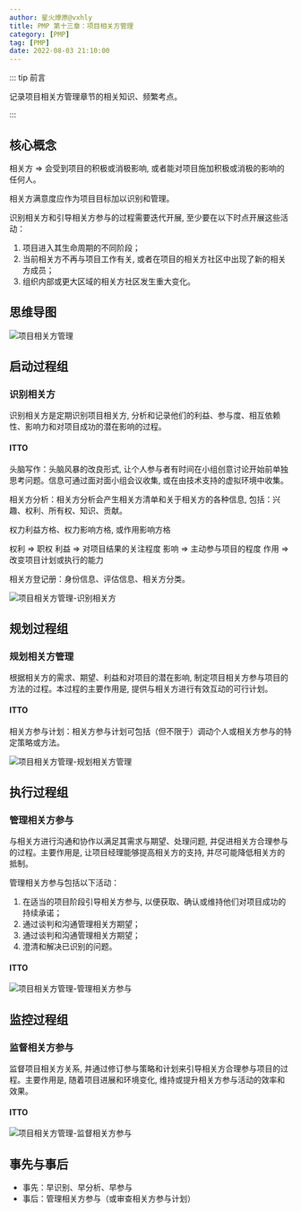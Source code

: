 ```yaml
---
author: 星火燎原@vxhly
title: PMP 第十三章：项目相关方管理
category: [PMP]
tag: [PMP]
date: 2022-08-03 21:10:00
---
```


::: tip 前言

记录项目相关方管理章节的相关知识、频繁考点。

:::

<!-- more -->

## 核心概念

相关方 => 会受到项目的积极或消极影响, 或者能对项目施加积极或消极的影响的任何人。

相关方满意度应作为项目目标加以识别和管理。

识别相关方和引导相关方参与的过程需要迭代开展, 至少要在以下时点开展这些活动：

1. 项目进入其生命周期的不同阶段；
2. 当前相关方不再与项目工作有关, 或者在项目的相关方社区中出现了新的相关方成员；
3. 组织内部或更大区域的相关方社区发生重大变化。

## 思维导图

![项目相关方管理](/assets/project-related-party-management.png)

## 启动过程组

### 识别相关方

识别相关方是定期识别项目相关方, 分析和记录他们的利益、参与度、相互依赖性、影响力和对项目成功的潜在影响的过程。

#### ITTO

头脑写作：头脑风暴的改良形式, 让个人参与者有时间在小组创意讨论开始前单独思考问题。信息可通过面对面小组会议收集, 或在由技术支持的虚拟环境中收集。

相关方分析：相关方分析会产生相关方清单和关于相关方的各种信息, 包括：兴趣、权利、所有权、知识、贡献。

权力利益方格、权力影响方格, 或作用影响方格

权利 => 职权
利益 => 对项目结果的关注程度
影响 => 主动参与项目的程度
作用 => 改变项目计划或执行的能力

相关方登记册：身份信息、评估信息、相关方分类。

![项目相关方管理-识别相关方](/assets/project-related-party-management-1.png)

## 规划过程组

### 规划相关方管理

根据相关方的需求、期望、利益和对项目的潜在影响, 制定项目相关方参与项目的方法的过程。本过程的主要作用是, 提供与相关方进行有效互动的可行计划。

#### ITTO

相关方参与计划：相关方参与计划可包括（但不限于）调动个人或相关方参与的特定策略或方法。

![项目相关方管理-规划相关方管理](/assets/project-related-party-management-2.png)

## 执行过程组

### 管理相关方参与

与相关方进行沟通和协作以满足其需求与期望、处理问题, 并促进相关方合理参与的过程。主要作用是, 让项目经理能够提高相关方的支持, 并尽可能降低相关方的抵制。

管理相关方参与包括以下活动：

1. 在适当的项目阶段引导相关方参与, 以便获取、确认或维持他们对项目成功的持续承诺；
2. 通过谈判和沟通管理相关方期望；
3. 通过谈判和沟通管理相关方期望；
4. 澄清和解决已识别的问题。

#### ITTO

![项目相关方管理-管理相关方参与](/assets/project-related-party-management-3.png)

## 监控过程组

### 监督相关方参与

监督项目相关方关系, 并通过修订参与策略和计划来引导相关方合理参与项目的过程。主要作用是, 随着项目进展和环境变化, 维持或提升相关方参与活动的效率和效果。

#### ITTO

![项目相关方管理-监督相关方参与](/assets/project-related-party-management-4.png)

## 事先与事后

- 事先：早识别、早分析、早参与
- 事后：管理相关方参与（或审查相关方参与计划）
